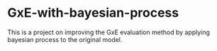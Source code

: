 # GxE-with-bayesian-process
This is a project on improving the GxE evaluation method by applying bayesian process to the original model.
